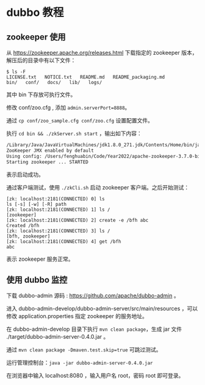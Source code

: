# dubbo 教程

## zookeeper 使用

从 https://zookeeper.apache.org/releases.html 下载指定的 zookeeper 版本，解压后的目录中有以下文件：
```shell
$ ls -F 
LICENSE.txt   NOTICE.txt   README.md   README_packaging.md   
bin/   conf/   docs/   lib/   logs/
```
其中 bin 下存放可执行文件。

修改 conf/zoo.cfg , 添加 `admin.serverPort=8888`。

通过 `cp conf/zoo_sample.cfg conf/zoo.cfg` 设置配置文件。

执行 `cd bin && ./zkServer.sh start` ，输出如下内容：
```txt
/Library/Java/JavaVirtualMachines/jdk1.8.0_271.jdk/Contents/Home/bin/java
ZooKeeper JMX enabled by default
Using config: /Users/fenghuabin/Code/Year2022/apache-zookeeper-3.7.0-bin/bin/../conf/zoo.cfg
Starting zookeeper ... STARTED
```
表示启动成功。

通过客户端测试，使用 `./zkCli.sh` 启动 zookeeper 客户端。之后开始测试：
```
[zk: localhost:2181(CONNECTED) 0] ls
ls [-s] [-w] [-R] path
[zk: localhost:2181(CONNECTED) 1] ls /
[zookeeper]
[zk: localhost:2181(CONNECTED) 2] create -e /bfh abc
Created /bfh
[zk: localhost:2181(CONNECTED) 3] ls /
[bfh, zookeeper]
[zk: localhost:2181(CONNECTED) 4] get /bfh
abc
```
表示 zookeeper 服务正常。

## 使用 dubbo 监控

下载 dubbo-admin 源码 : https://github.com/apache/dubbo-admin 。

进入 dubbo-admin-develop/dubbo-admin-server/src/main/resources ，可以修改 application.properties 指定 zookeeper 的服务地址。

在 dubbo-admin-develop 目录下执行 `mvn clean package`，生成 jar 文件 ./target/dubbo-admin-server-0.4.0.jar 。

通过 `mvn clean package -Dmaven.test.skip=true` 可跳过测试。

运行管理控制台：`java -jar dubbo-admin-server-0.4.0.jar`

在浏览器中输入 localhost:8080 ，输入用户名 root，密码 root 即可登录。





